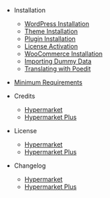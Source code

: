 - Installation
  - [WordPress Installation](wordpress-installation.md)
  - [Theme Installation](install-hypermarket-wordpress-theme.md)
  - [Plugin Installation](install-hypermarket-plus-plugin.md)
  - [License Activation](hypermarket-plus-license-activation.md)
  - [WooCommerce Installation](installing-woocommerce.md)
  - [Importing Dummy Data](import-hypermarket-dummy-data.md)
  - [Translating with Poedit](translating-with-poedit.md)

- [Minimum Requirements](minimum-requirements.md)

- Credits
  - [Hypermarket](hypermarket-wordpress-theme-credits.md)
  - [Hypermarket Plus](hypermarket-plus-plugin-credits.md)

- License
  - [Hypermarket](hypermarket-wordpress-theme-license.md)
  - [Hypermarket Plus](hypermarket-plus-plugin-license.md)

- Changelog
  - [Hypermarket](hypermarket-wordpress-theme-changelog.md)
  - [Hypermarket Plus](hypermarket-plus-plugin-changelog.md)
